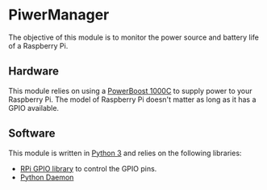 # PiwerManager
The objective of this module is to monitor the power source and battery life of a Raspberry Pi.

## Hardware
This module relies on using a [PowerBoost 1000C](https://www.adafruit.com/product/2465) to supply power to your Raspberry Pi. The model of Raspberry Pi doesn't matter as long as it has a GPIO available.

## Software
This module is written in [Python 3](https://www.python.org/) and relies on the following libraries:
- [RPi GPIO library](https://pypi.org/project/RPi.GPIO/) to control the GPIO pins.
- [Python Daemon](https://pypi.org/project/python-daemon/)
